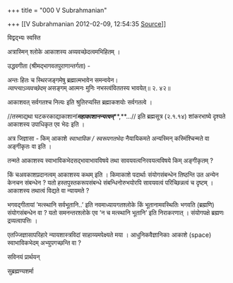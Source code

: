 +++
title = "000 V Subrahmanian"

+++
[[V Subrahmanian	2012-02-09, 12:54:35 [Source](https://groups.google.com/g/bvparishat/c/W-SHO1yDVyQ)]]



विद्वद्भ्यः स्वस्ति

  

अत्रास्मिन् श्लोके आकाशस्य अव्यवच्छेदत्वमभिहितम् ।

  

उद्धवगीता (श्रीमद्भागवतपुराणान्तर्गता) -

  

अन्तः हितः च स्थिरजङ्गमेषु ब्रह्मात्मभावेन समन्वयेन।  
*व्याप्त्याऽव्यवच्छेदम्* असङ्गम् आत्मनः मुनिः नभस्त्वंविततस्य भावयेत्॥ २. ४२॥

  

आकाशवत् सर्वगतश्च नित्यः इति श्रुतिरप्यस्ति ब्रह्माकशयोः सर्वगतत्वे ।

  

//तस्माद्यथा घटकरकाद्याकाशानां***महाकाशानन्यत्वम्*****,**...// इति ब्रह्मसूत्र (२.१.१४) शांकरभाष्ये दृश्यते आकाशस्य उपाधिकृत एव भेदः इति ।

  

अत्र जिज्ञासा - किम् आकाशे *स्वाभाविक / स्वरूपगतभेदः* नैयायिकमते
अन्यस्मिन् कस्मिंश्चिन्मते वा अङ्गीकृतः वा इति । 

  

तन्मते आकाशस्य स्वाभाविकभेदसद्भावाभावविषये तथा सावयवत्वनिरवयत्वविषये किम् अङ्गीकृतम् ?

  

किं चअवकाशप्रदानत्वम् आकाशस्य कथम् इति । किमाकाशे पदार्थाः संयोगसंबन्धेन तिष्ठन्ति उत अन्येन केनचन संबन्धेन ? यतो हस्तपुस्तकरूपसंबन्धे संबन्धिनोरुभयोरपि सावयवत्वं परिच्छिन्नत्वं च
दृष्टम् । आकाशस्य तथात्वं विद्यते वा न्यायमते ?

  

भगवद्गीतायां ’मत्स्थानि सर्वभूतानि..’ इति नवमाध्यायगतश्लोके किं भूतानामवस्थितिः भगवति (ब्रह्मणि) संयोगसंबन्धेन वा ? यतो समनन्तरश्लोके एव ’न च मत्स्थानि भूतानि’ इति निराकरणात् । संयोगपक्षे ब्रह्मणः द्रव्यत्वापत्तिः । 

  

एतज्जिज्ञासापरिहारे न्यायशास्त्रविदां साहाय्यमपेक्ष्यते मया ।
आधुनिकवैज्ञानिकाः आकाशे (space) स्वाभाविकभेदम् अभ्युपगच्छन्ति वा ?

  

सविनयं प्रार्थयन्

सुब्रह्मण्यशर्मा

  



